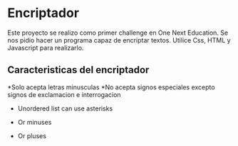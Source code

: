 <h1>Encriptador</h1>
Este proyecto se realizo como primer challenge en One Next Education.
Se nos pidio hacer un programa capaz de encriptar textos.
Utilice Css, HTML y Javascript para realizarlo.
<h2>Caracteristicas del encriptador</h2>

*Solo acepta letras minusculas
*No acepta signos especiales excepto signos de exclamacion e interrogacion


* Unordered list can use asterisks
- Or minuses
+ Or pluses
